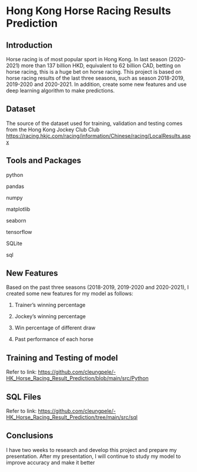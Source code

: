 # Hong Kong Horse Racing Results Prediction
## Introduction
Horse racing is of most popular sport in Hong Kong. In last season (2020-2021) more than 137 billion HKD,  equivalent to 62 billion CAD, betting on horse racing, this is a huge bet on horse racing. This project is based on horse racing results of the last three seasons, such as  season 2018-2019, 2019-2020 and  2020-2021. In addition, create some new features and use deep learning algorithm to make predictions.

## Dataset
The source of the dataset used for training, validation and testing comes from the Hong Kong Jockey Club Club https://racing.hkjc.com/racing/information/Chinese/racing/LocalResults.aspx 

## Tools and Packages
python

pandas

numpy

matplotlib

seaborn

tensorflow

SQLite

sql

## New Features
Based on the past three seasons (2018-2019, 2019-2020 and 2020-2021), I created some new features for my model as follows:

1. Trainer’s winning percentage 

2. Jockey’s winning percentage

3. Win percentage of different draw

4. Past performance of each horse

## Training and Testing of model
Refer to link:
https://github.com/cleungpele/-HK_Horse_Racing_Result_Prediction/blob/main/src/Python


## SQL Files
Refer to link:
https://github.com/cleungpele/-HK_Horse_Racing_Result_Prediction/tree/main/src/sql
## Conclusions
I have two weeks to research and develop this project and prepare my presentation. After my presentation, I will continue to study my model to improve accuracy and make it better
